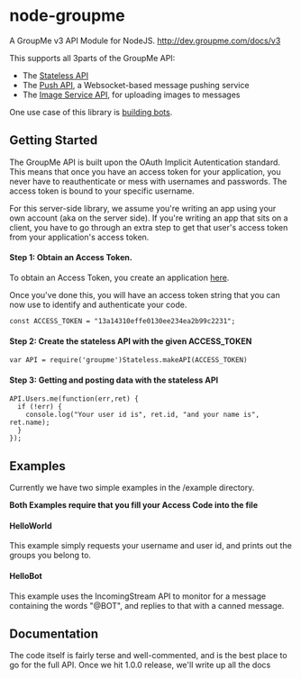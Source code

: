 node-groupme
============

A GroupMe v3 API Module for NodeJS.
http://dev.groupme.com/docs/v3

This supports all 3parts of the GroupMe API:

- The [Stateless API](http://dev.groupme.com/docs/v3)
- The [Push API](http://dev.groupme.com/tutorials/push), a Websocket-based message pushing service 
- The [Image Service API](http://dev.groupme.com/docs/image_service), for uploading images to messages

One use case of this library is [building bots](http://dev.groupme.com/tutorials/bots).

## Getting Started

The GroupMe API is built upon the OAuth Implicit Autentication standard.
This means that once you have an access token for your application, you never have to reauthenticate or mess with usernames and passwords. The access token is bound to your specific username.

For this server-side library, we assume you're writing an app using your own account (aka on the server side). If you're writing an app that sits on a client, you have to go through an extra step to get that user's access token from your application's access token.

#### Step 1: Obtain an Access Token.

To obtain an Access Token, you create an application [here](http://dev.groupme.com/applications/new).

Once you've done this, you will have an access token string that you can now use to identify and authenticate your code.

    const ACCESS_TOKEN = "13a14310effe0130ee234ea2b99c2231";

#### Step 2: Create the stateless API with the given ACCESS_TOKEN

    var API = require('groupme')Stateless.makeAPI(ACCESS_TOKEN)

#### Step 3: Getting and posting data with the stateless API
    
    API.Users.me(function(err,ret) {
      if (!err) {
        console.log("Your user id is", ret.id, "and your name is", ret.name);        
      }
    });

## Examples

Currently we have two simple examples in the /example directory.

**Both Examples require that you fill your Access Code into the file**

#### HelloWorld

This example simply requests your username and user id, and prints out the groups you belong to.

#### HelloBot

This example uses the IncomingStream API to monitor for a message containing the words "@BOT", and replies to that with a canned message.

## Documentation

The code itself is fairly terse and well-commented, and is the best place to go for the full API. Once we hit 1.0.0 release, we'll write up all the docs